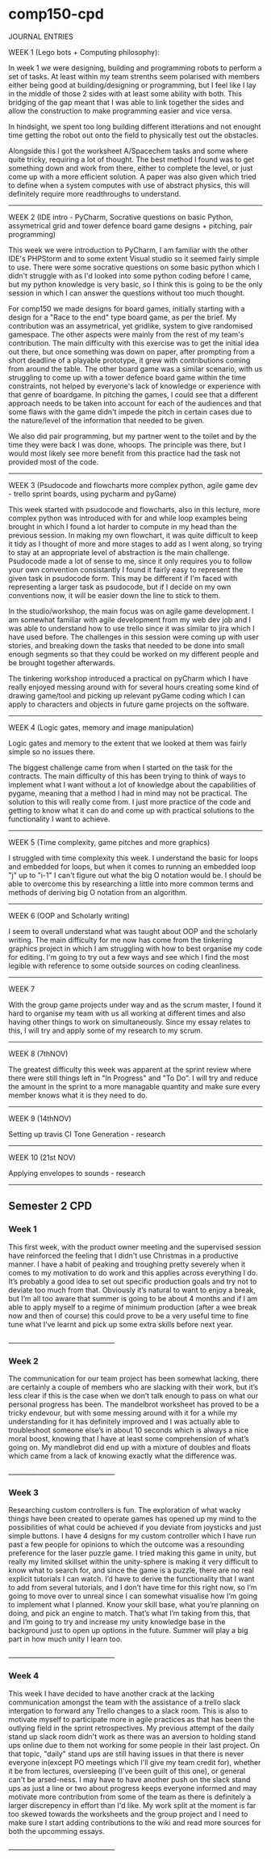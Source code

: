 # comp150-cpd

JOURNAL ENTRIES

WEEK 1 (Lego bots + Computing philosophy): 

In week 1 we were designing, building and programming robots to perform a set of tasks. At least within my team strenths seem polarised with
members either being good at building/designing or programming, but I feel like I lay in the middle of those 2 sides with at least some ability with both. This
bridging of the gap meant that I was able to link together the sides and allow the construction to make programming easier and vice versa.

In hindsight, we spent too long building different itterations and not enought time getting the robot out onto the field to physically test out the obstacles.

Alongside this I got the worksheet A/Spacechem tasks and some where quite tricky, requiring a lot of thought. The best method I found was to get something
down and work from there, either to complete the level, or just come up with a more efficient solution. A paper was also given which tried to define when a system
computes with use of abstract physics, this will definitely require more readthroughs to understand.

_________________________________

WEEK 2 (IDE intro - PyCharm, Socrative questions on basic Python, assymetrical grid and tower defence board game designs + pitching, pair programming)

This week we were introduction to PyCharm, I am familiar with the other IDE's PHPStorm and to some extent Visual studio so it seemed fairly simple to use. 
There were some socrative questions on some basic python which I didn't struggle with as I'd looked into some python coding before I came, but my python knowledge 
is very basic, so I think this is going to be the only session in which I can answer the questions without too much thought.

For comp150 we made designs for board games, initially starting with a design for a "Race to the end" type board game, as per the brief. My contribution was an
assymetrical, yet gridlike, system to give randomised gamespace. The other aspects were mainly from the rest of my team's contribution. The main difficulty with 
this exercise was to get the initial idea out there, but once something was down on paper, after prompting from a short deadline of a playable prototype, it grew 
with contributions coming from around the table. The other board game was a similar scenario, with us struggling to come up with a tower defence
board game within the time constraints, not helped by everyone's lack of knowledge or experience with that genre of boardgame. In pitching the games, I could see
that a different approach needs to be taken into account for each of the audiences and that some flaws with the game didn't impede the pitch in certain cases due
to the nature/level of the information that needed to be given.

We also did pair programming, but my partner went to the toilet and by the time they were back I was done, whoops. The principle was there, but I would most likely
see more benefit from this practice had the task not provided most of the code.

_________________________________

WEEK 3 (Psudocode and flowcharts more complex python, agile game dev - trello sprint boards, using pycharm and pyGame)

This week started with psudocode and flowcharts, also in this lecture, more complex python was introduced with for and while loop examples being brought in which I
found a lot harder to compute in my head than the previous session. In making my own flowchart, it was quite difficult to keep it tidy as I thought of more and more
stages to add as I went along, so trying to stay at an appropriate level of abstraction is the main challenge. Psudocode made a lot of sense to me, since it only
requires you to follow your own convention consistantly I found it fairly easy to represent the given task in psudocode form. This may be different if I'm faced with
representing a larger task as psudocode, but if I decide on my own conventions now, it will be easier down the line to stick to them.

In the studio/workshop, the main focus was on agile game development. I am somewhat familiar with agile development from my web dev job and I was able to understand
how to use trello since it was similar to jira which I have used before. The challenges in this session were coming up with user stories, and breaking down the
tasks that needed to be done into small enough segments so that they could be worked on my different people and be brought together afterwards.

The tinkering workshop introduced a practical on pyCharm which I have really enjoyed messing around with for several hours creating some kind of drawing game/tool
and picking up relevant pyGame coding which I can apply to characters and objects in future game projects on the software.

_________________________________

WEEK 4 (Logic gates, memory and image manipulation)

Logic gates and memory to the extent that we looked at them was fairly simple so no issues there.

The biggest challenge came from when I started on the task for the contracts. The main difficulty of this has been trying to think of ways to implement what I want
without a lot of knowledge about the capabilities of pygame, meaning that a method I had in mind may not be practical. The solution to this will really come from.
I just more practice of the code and getting to know what it can do and come up with practical solutions to the functionality I want to achieve.

_________________________________

WEEK 5 (Time complexity, game pitches and more graphics)

I struggled with time complexity this week. I understand the basic for loops and embedded for loops, but when it comes to running an embedded loop "j" up to "i-1" I can't figure out what the big O notation would be. I should be able to overcome this by researching a little into more common terms and methods of deriving big O notation from an algorithm.

_________________________________

WEEK 6 (OOP and Scholarly writing)

I seem to overall understand what was taught about OOP and the scholarly writing. The main difficulty for me now has come from the tinkering graphics project in which I am struggling with how to best organise my code for editing. I'm going to try out a few ways and see which I find the most legible with reference to some outside sources on coding cleanliness.

_________________________________

WEEK 7

With the group game projects under way and as the scrum master, I found it hard to organise my team with us all working at different times and also having other things to work on simultaneously. Since my essay relates to this, I will try and apply some of my research to my scrum.

_________________________________

WEEK 8 (7thNOV)

The greatest difficulty this week was apparent at the sprint review where there were still things left in "In Progress" and "To Do". I will try and reduce the amount in the sprint to a more managable quantity and make sure every member knows what it is they need to do.

_________________________________

WEEK 9 (14thNOV)

Setting up travis CI
Tone Generation - research

_________________________________

WEEK 10 (21st NOV)

Applying envelopes to sounds - research

_________________________________
<h2>Semester 2 CPD</h2>
<h3>Week 1</h3>
<p>This first week, with the product owner meeting and the supervised session have reinforced the feeling that I didn't use Christmas in a productive manner. I have a habit of peaking and troughing  pretty severely when it comes to my motivation to do work and this applies across everything I do. It’s probably a good idea to set out specific production goals and try not to deviate too much from that. Obviously it’s natural to want to enjoy a break, but I’m all too aware that summer is going to be about 4 months and if I am able to apply myself to a regime of minimum production (after a wee break now and then of course) this could prove to be a very useful time to fine tune what I’ve learnt and pick up some extra skills before next year.</p>
_________________________________
<h3>Week 2</h3>
<p>The communication for our team project has been somewhat lacking, there are certainly a couple of members who are slacking with their work, but it’s less clear if this is the case when we don’t talk enough to pass on what our personal progress has been. The mandelbrot worksheet has proved to be a tricky endevour, but with some messing around with it for a while my understanding for it has definitely improved and I was actually able to troubleshoot someone else’s in about 10 seconds which is always a nice moral boost, knowing that I have at least some comprehension of what’s going on. My mandlebrot did end up with a mixture of doubles and floats which came from a lack of knowing exactly what the difference was.</p>
_________________________________
<h3>Week 3</h3>
<p>Researching custom controllers is fun. The exploration of what wacky things have been created to operate games has opened up my mind to the possibilities of what could be achieved if you deviate from joysticks and just simple buttons. I have 4 designs for my custom controller which I have run past a few people for opinions to which the outcome was a resounding preference for the laser puzzle game. I tried making this game in unity, but really my limited skillset within the unity-sphere is making it very difficult to know what to search for, and since the game is a puzzle, there are no real explicit tutorials I can watch. I’d have to derive the functionality that I want to add from several tutorials, and I don’t have time for this right now, so I’m going to move over to unreal since I can somewhat visualise how I’m going to implement what I planned. Know your skill base, what you’re planning on doing, and pick an engine to match. That’s what I’m taking from this, that and I’m going to try and increase my unity knowledge base in the background just to open up options in the future. Summer will play a big part in how much unity I learn too.</p>
_________________________________
<h3>Week 4</h3>
<p>This week I have decided to have another crack at the lacking communication amongst the team with the assistance of a trello slack intergation to forward any Trello changes to a slack room. This is also to motivate myself to participate more in agile practices as that has been the outlying field in the sprint retrospectives. My previous attempt of the daily stand up slack room didn't work as there was an aversion to holding stand ups online due to them not working for some people in their last project. On that topic, "daily" stand ups are still having issues in that there is never everyone in(except PO meetings which I'll give my team credit for), whether it be from lectures, oversleeping (I've been guilt of this one), or general can't be arsed-ness. I may have to have another push on the slack stand ups as just a line or two about progress keeps everyone informed and may motivate more contribution from some of the team as there is definitely a larger discrepency in effort than I'd like. My work split at the moment is far too skewed towards the worksheets and the group project and I need to make sure I start adding contributions to the wiki and read more sources for both the upcomming essays.</p>
_________________________________
